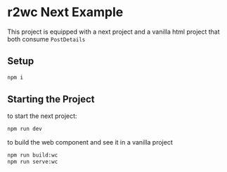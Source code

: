 # r2wc Next Example

This project is equipped with a next project and a vanilla html project that both consume `PostDetails`

## Setup

```sh
npm i
```

## Starting the Project

to start the next project:

```sh
npm run dev
```

to build the web component and see it in a vanilla project

```sh
npm run build:wc
npm run serve:wc
```
